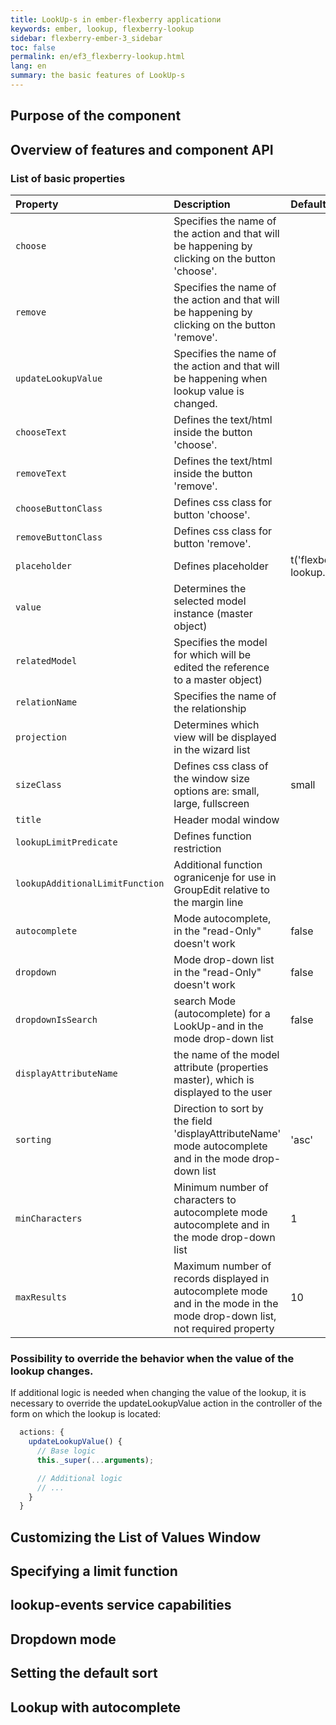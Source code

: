 ```yaml
---
title: LookUp-s in ember-flexberry applicationи
keywords: ember, lookup, flexberry-lookup
sidebar: flexberry-ember-3_sidebar
toc: false
permalink: en/ef3_flexberry-lookup.html
lang: en
summary: the basic features of LookUp-s
---
```


## Purpose of the component

## Overview of features and component API

### List of basic properties

Property | Description | Default value
:---------------------|:------------------------------------------------------------|:----------------
`choose` | Specifies the name of the action and that will be happening by clicking on the button 'choose'.|
`remove` | Specifies the name of the action and that will be happening by clicking on the button 'remove'.|
`updateLookupValue` | Specifies the name of the action and that will be happening when lookup value is changed.|
`chooseText` | Defines the text/html inside the button 'choose'.|
`removeText` | Defines the text/html inside the button 'remove'.|
`chooseButtonClass` | Defines css class for button 'choose'.|
`removeButtonClass` | Defines css class for button 'remove'.|
`placeholder` | Defines placeholder | t('flexberry-lookup.placeholder')
`value` | Determines the selected model instance (master object) |
`relatedModel` | Specifies the model for which will be edited the reference to a master object) |
`relationName` | Specifies the name of the relationship |
`projection` | Determines which view will be displayed in the wizard list |
`sizeClass` | Defines css class of the window size options are: small, large, fullscreen | small
`title` | Header modal window |
`lookupLimitPredicate` | Defines function restriction |
`lookupAdditionalLimitFunction` | Additional function ogranicenje for use in GroupEdit relative to the margin line |
`autocomplete` | Mode autocomplete, in the "read-Only" doesn't work | false
`dropdown` | Mode drop-down list in the "read-Only" doesn't work | false
`dropdownIsSearch` | search Mode (autocomplete) for a LookUp-and in the mode drop-down list | false
`displayAttributeName` | the name of the model attribute (properties master), which is displayed to the user |
`sorting` | Direction to sort by the field 'displayAttributeName' mode autocomplete and in the mode drop-down list | 'asc'
`minCharacters` | Minimum number of characters to autocomplete mode autocomplete and in the mode drop-down list | 1
`maxResults` | Maximum number of records displayed in autocomplete mode and in the mode in the mode drop-down list, not required property | 10

### Possibility to override the behavior when the value of the lookup changes.

If additional logic is needed when changing the value of the lookup, it is necessary to override the updateLookupValue action in the controller of the form on which the lookup is located:

```js
  actions: {
    updateLookupValue() {
      // Base logic
      this._super(...arguments);

      // Additional logic
      // ...
    }
  }
```

## Customizing the List of Values Window

## Specifying a limit function

## lookup-events service capabilities

## Dropdown mode

## Setting the default sort

## Lookup with autocomplete
